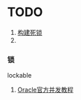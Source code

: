 # TODO
1. [构建死锁](https://docs.google.com/file/d/0B6UjfNcYT7yGbmllUEVEM2dFWTQ/edit)
2. 
### 锁
lockable

1. [Oracle官方并发教程](http://ifeve.com/oracle-java-concurrency-tutorial/)